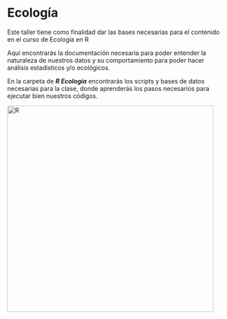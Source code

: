 # Ecología


Este taller tiene como finalidad dar las bases necesarias para el contenido en el curso de Ecología en R

Aquí encontrarás la documentación necesaria para poder entender la naturaleza de nuestros datos y su comportamiento para poder hacer análisis estadísticos y/o ecológicos.

En la carpeta de ***R Ecología*** encontrarás los scripts y bases de datos necesarias para la clase, donde aprenderás los pasos necesarios para ejecutar bien nuestros códigos.

<img width="475" alt="R" src="https://user-images.githubusercontent.com/80495486/201409733-561f3528-50e3-4108-9008-c010053e150f.png">

